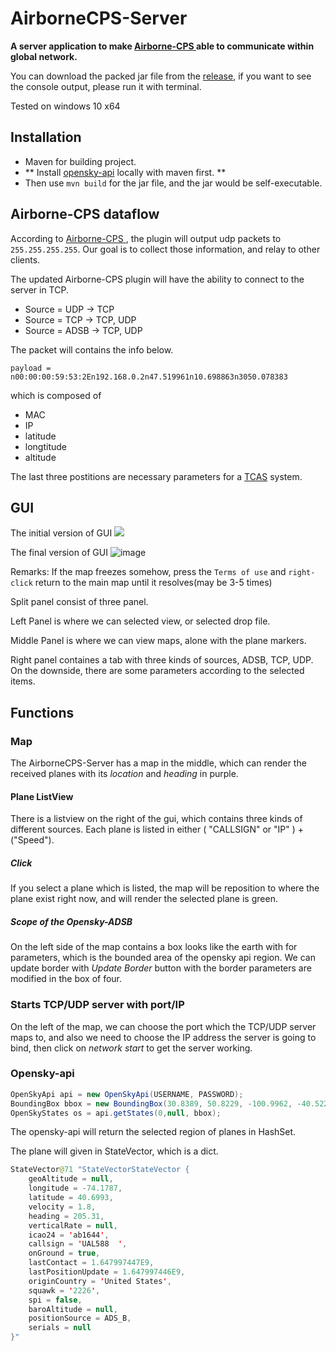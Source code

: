 # AirborneCPS-Server
**A server application to make [Airborne-CPS ](https://github.com/tenbergen/Airborne-CPS) able to communicate within global network.**

You can download the packed jar file from the [release](https://github.com/Kayyali78/AirborneCPS-Server/releases), if you want to see the console output, please run it with terminal.

Tested on windows 10 x64

## Installation

* Maven for building project.
*  ** Install [opensky-api](https://github.com/openskynetwork/opensky-api) locally with maven first. **
* Then use `mvn build` for the jar file, and the jar would be self-executable.

## Airborne-CPS dataflow

According to [Airborne-CPS ](https://github.com/tenbergen/Airborne-CPS), the plugin will output udp packets to `255.255.255.255`. Our goal is to collect those information, and relay to other clients.

The updated Airborne-CPS plugin will have the ability to connect to the server in TCP.

* Source = UDP -> TCP
* Source = TCP -> TCP, UDP
* Source = ADSB -> TCP, UDP

The packet will contains the info below.

`payload = n00:00:00:59:53:2En192.168.0.2n47.519961n10.698863n3050.078383`

which is composed of
* MAC
* IP
* latitude
* longtitude
* altitude

The last three postitions are necessary parameters for a [TCAS](https://en.wikipedia.org/wiki/Traffic_collision_avoidance_system) system.

## GUI

The initial version of GUI
![](https://i.imgur.com/Sj3aRaP.png)

The final version of GUI
![image](https://user-images.githubusercontent.com/98616637/167196787-f6bb5207-4af0-4e4f-94c7-3744e7a56bca.png)

Remarks: If the map freezes somehow, press the `Terms of use` and `right-click` return to the main map until it resolves(may be 3-5 times)

Split panel consist of three panel.

Left Panel is where we can selected view, or selected drop file.

Middle Panel is where we can view maps, alone with the plane markers.

Right panel containes a tab with three kinds of sources, ADSB, TCP, UDP. On the downside, there are some parameters according to the selected items.

## Functions

### Map
The AirborneCPS-Server has a map in the middle, which can render the received planes with its *location* and *heading* in purple.
#### Plane ListView
There is a listview on the right of the gui, which contains three kinds of different sources. Each plane is listed in either ( "CALLSIGN" or "IP" ) + ("Speed").
##### Click
If you select a plane which is listed, the map will be reposition to where the plane exist right now, and will render the selected plane is green.
##### Scope of the Opensky-ADSB
On the left side of the map contains a box looks like the earth with for parameters, which is the bounded area of the opensky api region. We can update border with *Update Border* button with the border parameters are modified in the box of four.

### Starts TCP/UDP server with port/IP
On the left of the map, we can choose the port which the TCP/UDP server maps to, and also we need to choose the IP address the server is going to bind, then click on *network start* to get the server working.


### Opensky-api

```java
OpenSkyApi api = new OpenSkyApi(USERNAME, PASSWORD);
BoundingBox bbox = new BoundingBox(30.8389, 50.8229, -100.9962, -40.5226);
OpenSkyStates os = api.getStates(0,null, bbox);

```

The opensky-api will return the selected region of planes in HashSet.

The plane will given in StateVector, which is a dict.
```java
StateVector@71 "StateVectorStateVector {
    geoAltitude = null,
    longitude = -74.1787,
    latitude = 40.6993,
    velocity = 1.8,
    heading = 205.31,
    verticalRate = null,
    icao24 = 'ab1644',
    callsign = 'UAL588  ',
    onGround = true,
    lastContact = 1.647997447E9,
    lastPositionUpdate = 1.647997446E9,
    originCountry = 'United States',
    squawk = '2226',
    spi = false,
    baroAltitude = null,
    positionSource = ADS_B,
    serials = null
}"
```





